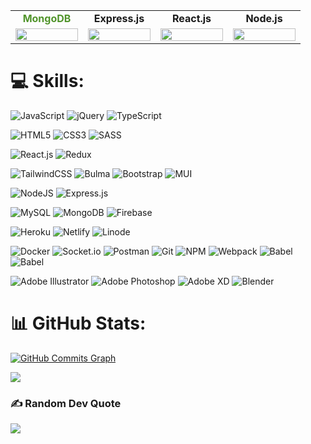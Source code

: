 
<table width="100%" align="center">
    <tbody>
        <tr valign="top">
            <td width="100px" align="center">
                <span><strong style="color: #51942b">MongoDB</strong></span><br>
            </td>
            <td width="100px" align="center">
                <span><strong>Express.js</strong></span><br>
            </td>
            <td width="100px" align="center">
                <span><strong>React.js</strong></span><br>
            </td>
            <td width="100px" align="center">
                <span><strong>Node.js</strong></span><br>
            </td>
        </tr>
        <tr valign="top">
            <td width="100px" align="center">
                <img height="100%" src="https://skillicons.dev/icons?i=mongodb">
            </td>
            <td width="100px" align="center">
                <img height="100%" src="https://skillicons.dev/icons?i=express">
            </td>
            <td width="100px" align="center">
                <img height="100%" src="https://skillicons.dev/icons?i=react">
            </td>
            <td width="100px" align="center">
                <img height="100%" src="https://skillicons.dev/icons?i=nodejs">
            </td>
        </tr>
    </tbody>
</table>

<!-- # Hi there 👋 -->


<!-- ## 🔗 Links
[![portfolio](https://img.shields.io/badge/my_portfolio-000?style=for-the-badge&logo=ko-fi&logoColor=white)](https://katherinempeterson.com/)
[![linkedin](https://img.shields.io/badge/linkedin-0A66C2?style=for-the-badge&logo=linkedin&logoColor=white)](https://www.linkedin.com/)
[![twitter](https://img.shields.io/badge/twitter-1DA1F2?style=for-the-badge&logo=twitter&logoColor=white)](https://twitter.com/) -->

<!-- # 💫 About Me: -->
<!--🔭 I’m currently working on<br>👯 I’m looking to collaborate on<br>🤝 I’m looking for help with<br>🌱 I’m currently learning<br>💬 Ask me about<br>⚡ Fun fact
-->

# 💻 Skills:
![JavaScript](https://img.shields.io/badge/javascript-%23323330.svg?style=for-the-badge&logo=javascript&logoColor=%23F7DF1E)
![jQuery](https://img.shields.io/badge/jquery-%230769AD.svg?style=for-the-badge&logo=jquery&logoColor=white)
![TypeScript](https://img.shields.io/badge/typescript-%23007ACC.svg?style=for-the-badge&logo=typescript&logoColor=white)

![HTML5](https://img.shields.io/badge/html5-%23E34F26.svg?style=for-the-badge&logo=html5&logoColor=white)
![CSS3](https://img.shields.io/badge/css3-%231572B6.svg?style=for-the-badge&logo=css3&logoColor=white)
![SASS](https://img.shields.io/badge/SASS-hotpink.svg?style=for-the-badge&logo=SASS&logoColor=white)

![React.js](https://img.shields.io/badge/reactjs-%2335495e.svg?style=for-the-badge&logo=react)
![Redux](https://img.shields.io/badge/redux-7348B6.svg?style=for-the-badge&logo=redux)

![TailwindCSS](https://img.shields.io/badge/tailwindcss-1A3350.svg?style=for-the-badge&logo=tailwind-css&logoColor=white)
![Bulma](https://img.shields.io/badge/bulma-%2338B2AC.svg?style=for-the-badge&logo=bulma)
![Bootstrap](https://img.shields.io/badge/Bootstrap-7852B2.svg?style=for-the-badge&logo=bootstrap&logoColor=white)
![MUI](https://img.shields.io/badge/material%20ui-001E3C.svg?style=for-the-badge&logo=mui)

![NodeJS](https://img.shields.io/badge/node.js-6DA55F?style=for-the-badge&logo=node.js&logoColor=black)
![Express.js](https://img.shields.io/badge/express.js-E8E8E8.svg?style=for-the-badge&logo=express&logoColor=black)

![MySQL](https://img.shields.io/badge/mysql-3D6E93.svg?style=for-the-badge&logo=mysql&logoColor=F29121)
![MongoDB](https://img.shields.io/badge/MongoDB-%234ea94b.svg?style=for-the-badge&logo=mongodb&logoColor=white)
![Firebase](https://img.shields.io/badge/firebase-2A3545.svg?style=for-the-badge&logo=firebase)

![Heroku](https://img.shields.io/badge/heroku-%23430098.svg?style=for-the-badge&logo=heroku&logoColor=white)
![Netlify](https://img.shields.io/badge/netlify-%23000000.svg?style=for-the-badge&logo=netlify&logoColor=#00C7B7)
![Linode](https://img.shields.io/badge/linode-32363A.svg?style=for-the-badge&logo=linode)

![Docker](https://img.shields.io/badge/Docker-2396ec.svg?style=for-the-badge&logo=docker&logoColor=white)
![Socket.io](https://img.shields.io/badge/Socket.io-black?style=for-the-badge&logo=socket.io&badgeColor=010101)
![Postman](https://img.shields.io/badge/Postman-FF6C37?style=for-the-badge&logo=postman&logoColor=white)
![Git](https://img.shields.io/badge/git-%23F05033.svg?style=for-the-badge&logo=git&logoColor=white)
![NPM](https://img.shields.io/badge/NPM-%23000000.svg?style=for-the-badge&logo=npm&logoColor=white)
![Webpack](https://img.shields.io/badge/webpack-1A73BA.svg?style=for-the-badge&logo=webpack)
![Babel](https://img.shields.io/badge/babel-3B3C37.svg?style=for-the-badge&logo=babel)
![Babel](https://img.shields.io/badge/vite-FFB50D.svg?style=for-the-badge&logo=vite)

![Adobe Illustrator](https://img.shields.io/badge/adobeillustrator-%23FF9A00.svg?style=for-the-badge&logo=adobeillustrator&logoColor=white)
![Adobe Photoshop](https://img.shields.io/badge/adobephotoshop-%2331A8FF.svg?style=for-the-badge&logo=adobephotoshop&logoColor=white)
![Adobe XD](https://img.shields.io/badge/Adobe%20XD-470137?style=for-the-badge&logo=Adobe%20XD&logoColor=#FF61F6)
![Blender](https://img.shields.io/badge/blender-%23F5792A.svg?style=for-the-badge&logo=blender&logoColor=245482)
# 📊 GitHub Stats:
<a href="http://www.github.com/gregorisbachtsevanos"><img src="https://activity-graph.herokuapp.com/graph?username=gregorisbachtsevanos&bg_color=1c1917&color=444e59&line=f97316&point=444e59&area_color=1c1917&area=true&hide_border=true&custom_title=GitHub%20Commits%20Graph" alt="GitHub Commits Graph" /></a>

![](https://github-readme-stats.vercel.app/api/top-langs/?username=gregorisbachtsevanos&theme=dark&hide_border=true&include_all_commits=true&count_private=true&layout=compact)

### ✍️ Random Dev Quote
![](https://quotes-github-readme.vercel.app/api?type=horizontal&theme=radical)
